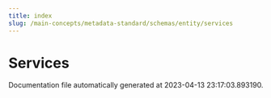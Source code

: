 ```yaml
---
title: index
slug: /main-concepts/metadata-standard/schemas/entity/services
---
```


# Services

Documentation file automatically generated at 2023-04-13 23:17:03.893190.
